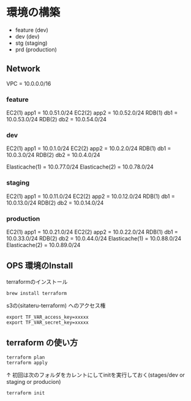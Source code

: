# 環境の構築

- feature (dev)
- dev (dev)
- stg (staging)
- prd (production)

## Network

VPC = 10.0.0.0/16

### feature

EC2(1) app1 = 10.0.51.0/24
EC2(2) app2 = 10.0.52.0/24
RDB(1) db1 = 10.0.53.0/24
RDB(2) db2 = 10.0.54.0/24

### dev

EC2(1) app1 = 10.0.1.0/24
EC2(2) app2 = 10.0.2.0/24
RDB(1) db1 = 10.0.3.0/24
RDB(2) db2 = 10.0.4.0/24

Elasticache(1) = 10.0.77.0/24
Elasticache(2) = 10.0.78.0/24

### staging

EC2(1) app1 = 10.0.11.0/24
EC2(2) app2 = 10.0.12.0/24
RDB(1) db1 = 10.0.13.0/24
RDB(2) db2 = 10.0.14.0/24

### production

EC2(1) app1 = 10.0.21.0/24
EC2(2) app2 = 10.0.22.0/24
RDB(1) db1 = 10.0.33.0/24
RDB(2) db2 = 10.0.44.0/24
Elasticache(1) = 10.0.88.0/24
Elasticache(2) = 10.0.89.0/24

## OPS 環境のInstall

terraformのインストール

```
brew install terraform
```

s3の(sitateru-terraform) へのアクセス権

```
export TF_VAR_access_key=xxxxx
export TF_VAR_secret_key=xxxxx
```

## terraform の使い方

```
terraform plan
terraform apply
```
↑
初回は次のフォルダをカレントにしてinitを実行しておく(stages/dev or staging or producion)
```
terraform init
```

